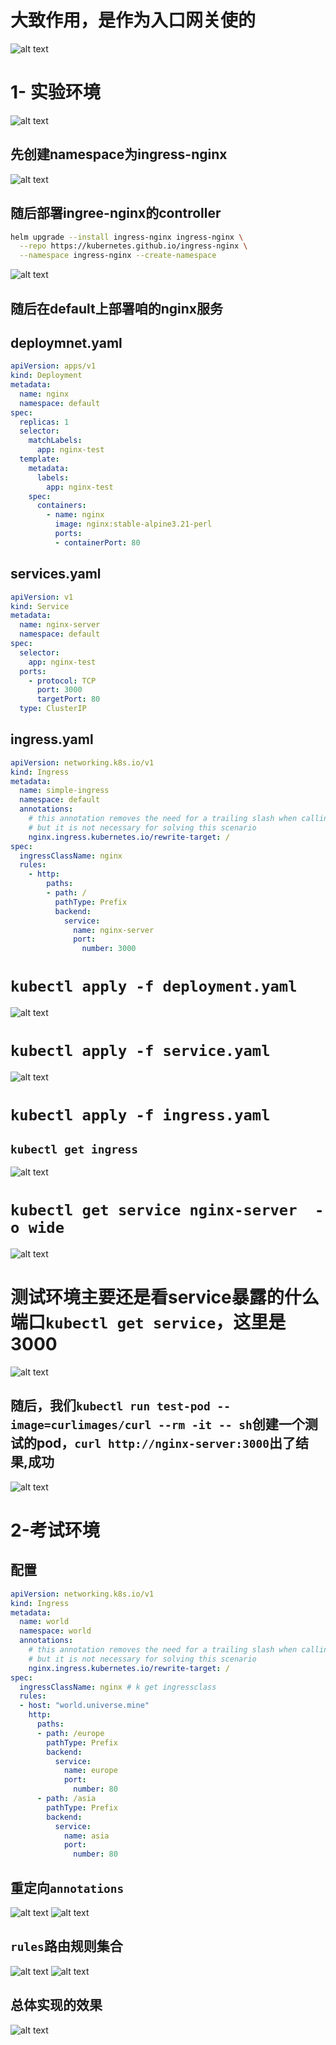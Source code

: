 # 大致作用，是作为入口网关使的
![alt text](README_Images/5-kind=Ingress/image-5.png)


# 1- 实验环境
![alt text](README_Images/5-kind=Ingress/image.png)
## 先创建namespace为ingress-nginx
![alt text](README_Images/5-kind=Ingress/image-14.png)
## 随后部署ingree-nginx的controller
```sh
helm upgrade --install ingress-nginx ingress-nginx \
  --repo https://kubernetes.github.io/ingress-nginx \
  --namespace ingress-nginx --create-namespace
```
![alt text](README_Images/5-kind=Ingress/image-15.png)

## 随后在default上部署咱的nginx服务
## deploymnet.yaml
```yaml
apiVersion: apps/v1
kind: Deployment
metadata:
  name: nginx
  namespace: default
spec:
  replicas: 1
  selector:
    matchLabels:
      app: nginx-test
  template:
    metadata:
      labels:
        app: nginx-test
    spec:
      containers:
        - name: nginx
          image: nginx:stable-alpine3.21-perl
          ports:
          - containerPort: 80
```

## services.yaml
```yaml
apiVersion: v1
kind: Service
metadata:
  name: nginx-server
  namespace: default
spec:
  selector:
    app: nginx-test
  ports:
    - protocol: TCP
      port: 3000
      targetPort: 80
  type: ClusterIP
```


## ingress.yaml
```yaml
apiVersion: networking.k8s.io/v1
kind: Ingress
metadata:
  name: simple-ingress
  namespace: default
  annotations:
    # this annotation removes the need for a trailing slash when calling urls
    # but it is not necessary for solving this scenario
    nginx.ingress.kubernetes.io/rewrite-target: /
spec:
  ingressClassName: nginx
  rules:
    - http:
        paths:
        - path: /
          pathType: Prefix
          backend:
            service:
              name: nginx-server
              port:
                number: 3000
```

# `kubectl apply -f deployment.yaml`
![alt text](README_Images/5-kind=Ingress/image-1.png)
# `kubectl apply -f service.yaml`
![alt text](README_Images/5-kind=Ingress/image-2.png)
# `kubectl apply -f ingress.yaml`
## `kubectl get ingress`
![alt text](README_Images/5-kind=Ingress/image-3.png)

# `kubectl get service nginx-server  -o wide`
![alt text](README_Images/5-kind=Ingress/image-4.png)



# 测试环境主要还是看service暴露的什么端口`kubectl get service`，这里是3000

![alt text](README_Images/5-kind=Ingress/image-12.png)

## 随后，我们`kubectl run test-pod --image=curlimages/curl --rm -it -- sh`创建一个测试的pod，`curl http://nginx-server:3000`出了结果,成功
![alt text](README_Images/5-kind=Ingress/image-16.png)


# 2-考试环境
## 配置
```yaml
apiVersion: networking.k8s.io/v1
kind: Ingress
metadata:
  name: world
  namespace: world
  annotations:
    # this annotation removes the need for a trailing slash when calling urls
    # but it is not necessary for solving this scenario
    nginx.ingress.kubernetes.io/rewrite-target: /
spec:
  ingressClassName: nginx # k get ingressclass
  rules:
  - host: "world.universe.mine"
    http:
      paths:
      - path: /europe
        pathType: Prefix
        backend:
          service:
            name: europe
            port:
              number: 80
      - path: /asia
        pathType: Prefix
        backend:
          service:
            name: asia
            port:
              number: 80
```


## 重定向`annotations`
![alt text](README_Images/5-kind=Ingress/image-8.png)
![alt text](README_Images/5-kind=Ingress/image-7.png)
## `rules`路由规则集合
![alt text](README_Images/5-kind=Ingress/image-9.png)
![alt text](README_Images/5-kind=Ingress/image-10.png)
##  总体实现的效果
![alt text](README_Images/5-kind=Ingress/image-11.png)